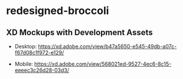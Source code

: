 # redesigned-broccoli


## XD Mockups with Development Assets

- Desktop: https://xd.adobe.com/view/b47a5650-e545-49db-a07c-f67d08c1f972-e129/

- Mobile: https://xd.adobe.com/view/568021ed-9527-4ec6-8c15-eeeec3c26d28-03d3/